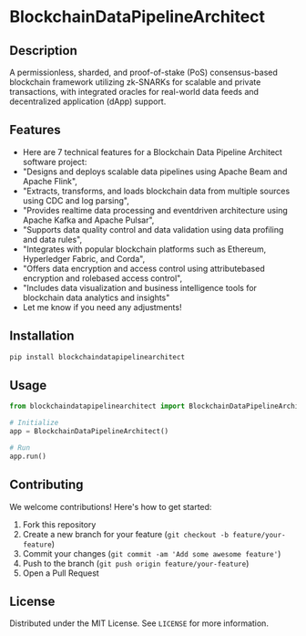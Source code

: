 # BlockchainDataPipelineArchitect

## Description

A permissionless, sharded, and proof-of-stake (PoS) consensus-based blockchain framework utilizing zk-SNARKs for scalable and private transactions, with integrated oracles for real-world data feeds and decentralized application (dApp) support.

## Features

- Here are 7 technical features for a Blockchain Data Pipeline Architect software project:
- "Designs and deploys scalable data pipelines using Apache Beam and Apache Flink",
- "Extracts, transforms, and loads blockchain data from multiple sources using CDC and log parsing",
- "Provides realtime data processing and eventdriven architecture using Apache Kafka and Apache Pulsar",
- "Supports data quality control and data validation using data profiling and data rules",
- "Integrates with popular blockchain platforms such as Ethereum, Hyperledger Fabric, and Corda",
- "Offers data encryption and access control using attributebased encryption and rolebased access control",
- "Includes data visualization and business intelligence tools for blockchain data analytics and insights"
- Let me know if you need any adjustments!
## Installation

```bash
pip install blockchaindatapipelinearchitect
```

## Usage

```python
from blockchaindatapipelinearchitect import BlockchainDataPipelineArchitect

# Initialize
app = BlockchainDataPipelineArchitect()

# Run
app.run()
```

## Contributing

We welcome contributions! Here's how to get started:

1. Fork this repository
2. Create a new branch for your feature (`git checkout -b feature/your-feature`)
3. Commit your changes (`git commit -am 'Add some awesome feature'`)
4. Push to the branch (`git push origin feature/your-feature`)
5. Open a Pull Request

## License

Distributed under the MIT License. See `LICENSE` for more information.
